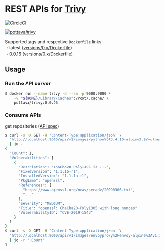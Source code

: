 # REST APIs for [Trivy](https://github.com/knqyf263/trivy)

[![CircleCI](https://circleci.com/gh/pottava/trivy-restapi.svg?style=svg)](https://circleci.com/gh/pottava/trivy-restapi)

[![pottava/trivy](http://dockeri.co/image/pottava/trivy)](https://hub.docker.com/r/pottava/trivy/)

Supported tags and respective `Dockerfile` links:  
・latest ([versions/0.x/Dockerfile](https://github.com/pottava/trivy-restapi/blob/master/versions/0.x/Dockerfile))  
・0.0.16 ([versions/0.x/Dockerfile](https://github.com/pottava/trivy-restapi/blob/master/versions/0.x/Dockerfile))  

## Usage

### Run the API server

```bash
$ docker run --name trivy -d --rm -p 9000:9000 \
    -v "${HOME}/Library/Caches":/root/.cache/ \
    pottava/trivy:0.0.16
```

### Consume APIs

get repositories ([API spec](https://raw.githubusercontent.com/pottava/trivy-restapi/master/spec.yaml))

```bash
$ curl -s -X GET -H 'Content-Type:application/json' \
  "http://localhost:9000/api/v1/images/python%3A3.4.10-alpine3.9/vulnerabilities" \
  | jq .
{
  "Count": 1,
  "Vulnerabilities": [
    {
      "Description": "ChaCha20-Poly1305 is ...",
      "FixedVersion": "1.1.1b-r1",
      "InstalledVersion": "1.1.1a-r1",
      "PkgName": "openssl",
      "References": [
        "https://www.openssl.org/news/secadv/20190306.txt",
        "..."
      ],
      "Severity": "MEDIUM",
      "Title": "openssl: ChaCha20-Poly1305 with long nonces",
      "VulnerabilityID": "CVE-2019-1543"
    }
  ]
}
$ curl -s -X GET -H 'Content-Type:application/json' \
  "http://localhost:9000/api/v1/images/envoyproxy%2Fenvoy-alpine%3Av1.10.0/vulnerabilities" \
  | jq -r ".Count"
1
```
